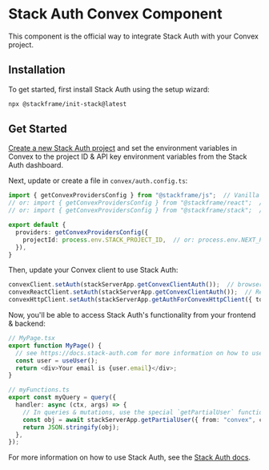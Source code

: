 # Stack Auth Convex Component

This component is the official way to integrate Stack Auth with your Convex project.

## Installation

To get started, first install Stack Auth using the setup wizard:

```bash
npx @stackframe/init-stack@latest
```

## Get Started

[Create a new Stack Auth project](https://app.stack-auth.com) and set the environment variables in Convex to the project ID & API key environment variables from the Stack Auth dashboard.

Next, update or create a file in `convex/auth.config.ts`:

```ts
import { getConvexProvidersConfig } from "@stackframe/js";  // Vanilla JS
// or: import { getConvexProvidersConfig } from "@stackframe/react";  // React
// or: import { getConvexProvidersConfig } from "@stackframe/stack";  // Next.js

export default {
  providers: getConvexProvidersConfig({
    projectId: process.env.STACK_PROJECT_ID,  // or: process.env.NEXT_PUBLIC_STACK_PROJECT_ID
  }),
}
```

Then, update your Convex client to use Stack Auth:

```ts
convexClient.setAuth(stackServerApp.getConvexClientAuth());  // browser JS
convexReactClient.setAuth(stackServerApp.getConvexClientAuth());  // React
convexHttpClient.setAuth(stackServerApp.getAuthForConvexHttpClient({ tokenStore: requestObject }));  // HTTP, see Stack Auth docs for more information on tokenStore
```

Now, you'll be able to access Stack Auth's functionality from your frontend & backend:

```ts
// MyPage.tsx
export function MyPage() {
  // see https://docs.stack-auth.com for more information on how to use Stack Auth
  const user = useUser();
  return <div>Your email is {user.email}</div>;
}

// myFunctions.ts
export const myQuery = query({
  handler: async (ctx, args) => {
    // In queries & mutations, use the special `getPartialUser` function to get user info
    const obj = await stackServerApp.getPartialUser({ from: "convex", ctx });
    return JSON.stringify(obj);
  },
});
```

For more information on how to use Stack Auth, see the [Stack Auth docs](https://docs.stack-auth.com).
